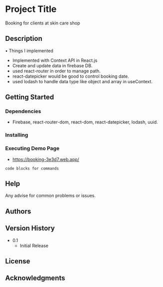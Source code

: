 # Project Title

Booking for clients at skin care shop

## Description
  
• Things I implemented
  - Implemented with Context API in React.js
  - Create and update data in firebase DB. 
  - used react-router in order to manage path.
  - react-datepicker would be good to control booking date.
  - used lodash to handle data type like object and array in useContext.

## Getting Started

### Dependencies

* Firebase, react-router-dom, react-dom, react-datepicker, lodash, uuid.

### Installing

### Executing Demo Page

* https://booking-3e3d7.web.app/
```
code blocks for commands
```

## Help

Any advise for common problems or issues.


## Authors

## Version History

* 0.1
    * Initial Release

## License

## Acknowledgments

